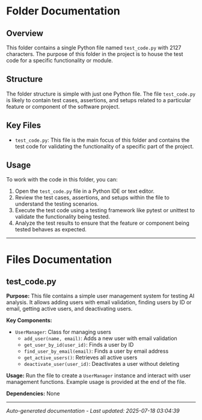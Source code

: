 # Folder Documentation

## Overview
This folder contains a single Python file named `test_code.py` with 2127 characters. The purpose of this folder in the project is to house the test code for a specific functionality or module.

## Structure
The folder structure is simple with just one Python file. The file `test_code.py` is likely to contain test cases, assertions, and setups related to a particular feature or component of the software project.

## Key Files
- `test_code.py`: This file is the main focus of this folder and contains the test code for validating the functionality of a specific part of the project.

## Usage
To work with the code in this folder, you can:
1. Open the `test_code.py` file in a Python IDE or text editor.
2. Review the test cases, assertions, and setups within the file to understand the testing scenarios.
3. Execute the test code using a testing framework like pytest or unittest to validate the functionality being tested.
4. Analyze the test results to ensure that the feature or component being tested behaves as expected.

---

# Files Documentation

## test_code.py

**Purpose:** This file contains a simple user management system for testing AI analysis. It allows adding users with email validation, finding users by ID or email, getting active users, and deactivating users.

**Key Components:**
- `UserManager`: Class for managing users
  - `add_user(name, email)`: Adds a new user with email validation
  - `get_user_by_id(user_id)`: Finds a user by ID
  - `find_user_by_email(email)`: Finds a user by email address
  - `get_active_users()`: Retrieves all active users
  - `deactivate_user(user_id)`: Deactivates a user without deleting

**Usage:** Run the file to create a `UserManager` instance and interact with user management functions. Example usage is provided at the end of the file.

**Dependencies:** None

---
*Auto-generated documentation - Last updated: 2025-07-18 03:04:39*
